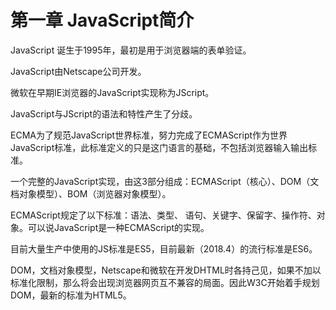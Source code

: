 # 第一章 JavaScript简介

JavaScript 诞生于1995年，最初是用于浏览器端的表单验证。

JavaScript由Netscape公司开发。

微软在早期IE浏览器的JavaScript实现称为JScript。

JavaScript与JScript的语法和特性产生了分歧。

ECMA为了规范JavaScript世界标准，努力完成了ECMAScript作为世界JavaScript标准，此标准定义的只是这门语言的基础，不包括浏览器输入输出标准。

一个完整的JavaScript实现，由这3部分组成：ECMAScript（核心）、DOM（文档对象模型）、BOM（浏览器对象模型）。

ECMAScript规定了以下标准：语法、类型、 语句、关键字、保留字、操作符、对象。可以说JavaScript是一种ECMAScript的实现。

目前大量生产中使用的JS标准是ES5，目前最新（2018.4）的流行标准是ES6。

DOM，文档对象模型，Netscape和微软在开发DHTML时各持己见，如果不加以标准化限制，那么将会出现浏览器网页互不兼容的局面。因此W3C开始着手规划DOM，最新的标准为HTML5。
